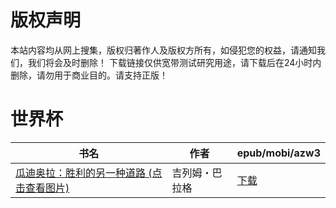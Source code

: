 # 版权声明

本站内容均从网上搜集，版权归著作人及版权方所有，如侵犯您的权益，请通知我们，我们将会及时删除！ 下载链接仅供宽带测试研究用途，请下载后在24小时内删除，请勿用于商业目的。请支持正版！

# 世界杯

| 书名 | 作者 | epub/mobi/azw3 |
| --- | --- | --- |
| [瓜迪奥拉：胜利的另一种道路 (点击查看图片)](https://www.dushupai.com/attachment/2024/06/05/2b4654af42cbced2.jpg) | 吉列姆・巴拉格 | [下载](https://url89.ctfile.com/f/31084289-1357029349-68cd7c?p=8866) |
